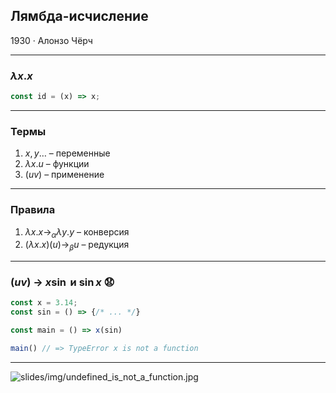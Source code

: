 ## Лямбда-исчисление
1930 · Алонзо Чёрч 

---

### $\lambda x.x$

```js
const id = (x) => x;
```
<!-- .element: class="fragment inline-code" -->

---

### Термы

1. $x,y\ldots$ – переменные  <!-- .element: class="fragment" -->
1. $\lambda x.u$ – функции <!-- .element: class="fragment" -->
1. $(uv)$ – применение <!-- .element: class="fragment" -->

---

### Правила

1. $\lambda x.x \to_\alpha \lambda y.y$ – конверсия <!-- .element: class="fragment" -->
1. $(\lambda x.x)(u) \to_\beta u$ – редукция<!-- .element: class="fragment" -->

---

### $(uv)$ → $x \sin$ и $\sin x$ 😧

```js
const x = 3.14;
const sin = () => {/* ... */}

const main = () => x(sin)
```
<!-- .element: class="fragment" -->

```js
main() // => TypeError x is not a function
```
<!-- .element: class="fragment" -->

---

![slides/img/undefined_is_not_a_function.jpg](slides/img/undefined_is_not_a_function.jpg) <!-- .element: class="stretch" -->
